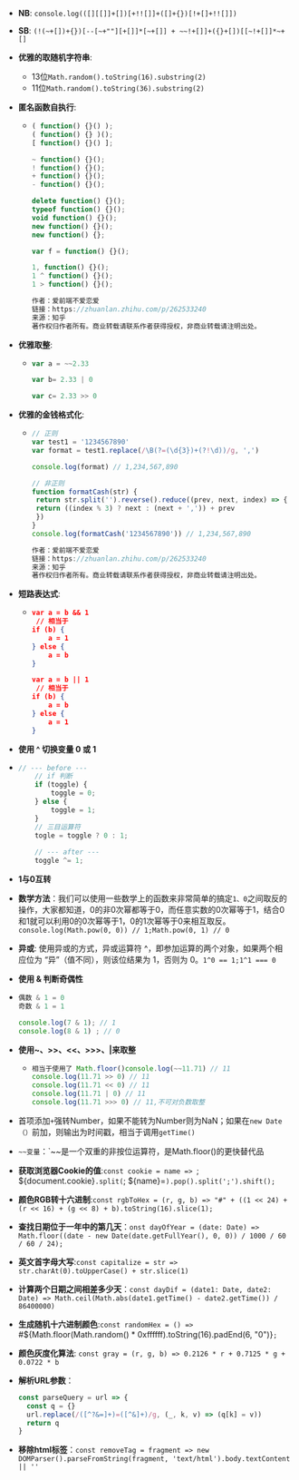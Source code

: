 * **NB**: `console.log(([][[]]+[])[+!![]]+([]+{})[!+[]+!![]])`

* **SB**: `(!(~+[])+{})[--[~+""][+[]]*[~+[]] + ~~!+[]]+({}+[])[[~!+[]]*~+[]`

* **优雅的取随机字符串**: 

  * 13位`Math.random().toString(16).substring(2)`
  * 11位`Math.random().toString(36).substring(2)`

* **匿名函数自执行**: 

  * ```js
    ( function() {}() );
    ( function() {} )();
    [ function() {}() ];
    
    ~ function() {}();
    ! function() {}();
    + function() {}();
    - function() {}();
    
    delete function() {}();
    typeof function() {}();
    void function() {}();
    new function() {}();
    new function() {};
    
    var f = function() {}();
    
    1, function() {}();
    1 ^ function() {}();
    1 > function() {}();
    
    作者：爱前端不爱恋爱
    链接：https://zhuanlan.zhihu.com/p/262533240
    来源：知乎
    著作权归作者所有。商业转载请联系作者获得授权，非商业转载请注明出处。
    ```

* **优雅取整**: 

  * ```js
    var a = ~~2.33
    
    var b= 2.33 | 0
    
    var c= 2.33 >> 0
    ```

* **优雅的金钱格式化**: 

  * ```js
    // 正则
    var test1 = '1234567890'
    var format = test1.replace(/\B(?=(\d{3})+(?!\d))/g, ',')
    
    console.log(format) // 1,234,567,890
    
    // 非正则
    function formatCash(str) {
     return str.split('').reverse().reduce((prev, next, index) => {
     return ((index % 3) ? next : (next + ',')) + prev
     })
    }
    console.log(formatCash('1234567890')) // 1,234,567,890
    
    作者：爱前端不爱恋爱
    链接：https://zhuanlan.zhihu.com/p/262533240
    来源：知乎
    著作权归作者所有。商业转载请联系作者获得授权，非商业转载请注明出处。
    ```

* **短路表达式**: 

  * ```json
    var a = b && 1
     // 相当于
    if (b) {
        a = 1
    } else {
        a = b
    }
    
    var a = b || 1
     // 相当于
    if (b) {
        a = b
    } else {
        a = 1
    }
    ```

*  **使用 ^ 切换变量 0 或 1**

  * ```js
    // --- before ---
        // if 判断
        if (toggle) {
            toggle = 0;
        } else {
            toggle = 1;
        }
        // 三目运算符
        togle = toggle ? 0 : 1;
        
        // --- after ---
        toggle ^= 1;
    ```

*  **1与0互转**

  * **数学方法**：我们可以使用一些数学上的函数来非常简单的搞定`1、0`之间取反的操作，大家都知道，0的非0次幂都等于0，而任意实数的0次幂等于1，结合0和1就可以利用0的0次幂等于1，0的1次幂等于0来相互取反。`console.log(Math.pow(0, 0)) // 1;Math.pow(0, 1) // 0`
  * **异或**: 使用异或的方式，异或运算符 ^，即参加运算的两个对象，如果两个相应位为 “异”（值不同），则该位结果为 1，否则为 0。`1^0 == 1;1^1 === 0`
  
*  **使用 & 判断奇偶性**

  * ```js
    偶数 & 1 = 0
    奇数 & 1 = 1
    
    console.log(7 & 1); // 1
    console.log(8 & 1) ; // 0
    ```

* **使用~、>>、<<、>>>、|来取整**

  * ```js
    相当于使用了 Math.floor()console.log(~~11.71) // 11
    console.log(11.71 >> 0) // 11
    console.log(11.71 << 0) // 11
    console.log(11.71 | 0) // 11
    console.log(11.71 >>> 0) // 11,不可对负数取整
    ```

* 首项添加`+`强转Number，如果不能转为Number则为NaN；如果在`new Date（）`前加，则输出为时间戳，相当于调用`getTime()`

* `~~变量`：`~~是一个双重的非按位运算符，是Math.floor()的更快替代品

* **获取浏览器Cookie的值**:`const cookie = name => `; ${document.cookie}`.split(`; ${name}=`).pop().split(';').shift();`

* **颜色RGB转十六进制**:`const rgbToHex = (r, g, b) => "#" + ((1 << 24) + (r << 16) + (g << 8) + b).toString(16).slice(1);`

* **查找日期位于一年中的第几天**：`onst dayOfYear = (date: Date) => Math.floor((date - new Date(date.getFullYear(), 0, 0)) / 1000 / 60 / 60 / 24);`

* **英文首字母大写**:`const capitalize = str => str.charAt(0).toUpperCase() + str.slice(1)`

* **计算两个日期之间相差多少天**：`const dayDif = (date1: Date, date2: Date) => Math.ceil(Math.abs(date1.getTime() - date2.getTime()) / 86400000)`

* **生成随机十六进制颜色**:`const randomHex = () => `#${Math.floor(Math.random() * 0xffffff).toString(16).padEnd(6, "0")}`;`

* **颜色灰度化算法**: `const gray = (r, g, b) => 0.2126 * r + 0.7125 * g + 0.0722 * b`

* **解析URL参数**：

  ```js
  const parseQuery = url => {
    const q = {}
    url.replace(/([^?&=]+)=([^&]+)/g, (_, k, v) => (q[k] = v))
    return q
  }
  ```

* **移除html标签**：`const removeTag = fragment => new DOMParser().parseFromString(fragment, 'text/html').body.textContent || ''`

  
